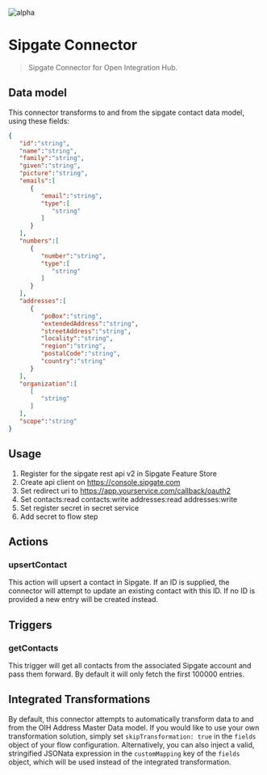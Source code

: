 ![alpha](https://img.shields.io/badge/Status-Alpha-yellow.svg)

# Sipgate Connector

> Sipgate Connector for Open Integration Hub.


## Data model
This connector transforms to and from the sipgate contact data model, using these fields:

```json
{
   "id":"string",
   "name":"string",
   "family":"string",
   "given":"string",
   "picture":"string",
   "emails":[
      {
         "email":"string",
         "type":[
            "string"
         ]
      }
   ],
   "numbers":[
      {
         "number":"string",
         "type":[
            "string"
         ]
      }
   ],
   "addresses":[
      {
         "poBox":"string",
         "extendedAddress":"string",
         "streetAddress":"string",
         "locality":"string",
         "region":"string",
         "postalCode":"string",
         "country":"string"
      }
   ],
   "organization":[
      [
         "string"
      ]
   ],
   "scope":"string"
}
```

## Usage


1. Register for the sipgate rest api v2 in Sipgate Feature Store
2. Create api client on https://console.sipgate.com
3. Set redirect uri to https://app.yourservice.com/callback/oauth2
4. Set contacts:read contacts:write addresses:read addresses:write
5. Set register secret in secret service
6. Add secret to flow step


## Actions

### upsertContact
This action will upsert a contact in Sipgate. If an ID is supplied, the connector will attempt to update an existing contact with this ID. If no ID is provided a new entry will be created instead.

## Triggers

### getContacts
This trigger will get all contacts from the associated Sipgate account and pass them forward. By default it will only fetch the first 100000 entries.

## Integrated Transformations

By default, this connector attempts to automatically transform data to and from the OIH Address Master Data model. If you would like to use your own transformation solution, simply set `skipTransformation: true` in the `fields` object of your flow configuration. Alternatively, you can also inject a valid, stringified JSONata expression in the `customMapping` key of the `fields` object, which will be used instead of the integrated transformation.
